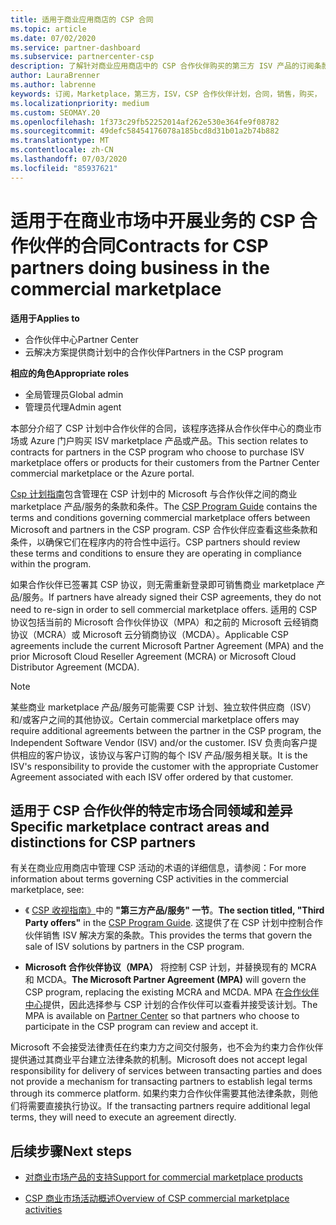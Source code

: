 ```yaml
---
title: 适用于商业应用商店的 CSP 合同
ms.topic: article
ms.date: 07/02/2020
ms.service: partner-dashboard
ms.subservice: partnercenter-csp
description: 了解针对商业应用商店中的 CSP 合作伙伴购买的第三方 ISV 产品的订阅条款、条件和协定。
author: LauraBrenner
ms.author: labrenne
keywords: 订阅，Marketplace，第三方，ISV，CSP 合作伙伴计划，合同，销售，购买，
ms.localizationpriority: medium
ms.custom: SEOMAY.20
ms.openlocfilehash: 1f373c29fb52252014af262e530e364fe9f08782
ms.sourcegitcommit: 49defc58454176078a185bcd8d31b01a2b74b882
ms.translationtype: MT
ms.contentlocale: zh-CN
ms.lasthandoff: 07/03/2020
ms.locfileid: "85937621"
---
```

# <a name="contracts-for-csp-partners-doing-business-in-the-commercial-marketplace"></a><span data-ttu-id="5a747-104">适用于在商业市场中开展业务的 CSP 合作伙伴的合同</span><span class="sxs-lookup"><span data-stu-id="5a747-104">Contracts for CSP partners doing business in the commercial marketplace</span></span>

<span data-ttu-id="5a747-105">**适用于**</span><span class="sxs-lookup"><span data-stu-id="5a747-105">**Applies to**</span></span>

- <span data-ttu-id="5a747-106">合作伙伴中心</span><span class="sxs-lookup"><span data-stu-id="5a747-106">Partner Center</span></span>
- <span data-ttu-id="5a747-107">云解决方案提供商计划中的合作伙伴</span><span class="sxs-lookup"><span data-stu-id="5a747-107">Partners in the CSP program</span></span>

<span data-ttu-id="5a747-108">**相应的角色**</span><span class="sxs-lookup"><span data-stu-id="5a747-108">**Appropriate roles**</span></span>

- <span data-ttu-id="5a747-109">全局管理员</span><span class="sxs-lookup"><span data-stu-id="5a747-109">Global admin</span></span>
- <span data-ttu-id="5a747-110">管理员代理</span><span class="sxs-lookup"><span data-stu-id="5a747-110">Admin agent</span></span>

<span data-ttu-id="5a747-111">本部分介绍了 CSP 计划中合作伙伴的合同，该程序选择从合作伙伴中心的商业市场或 Azure 门户购买 ISV marketplace 产品或产品。</span><span class="sxs-lookup"><span data-stu-id="5a747-111">This section relates to contracts for partners in the CSP program who choose to purchase ISV marketplace offers or products for their customers from the Partner Center commercial marketplace or the Azure portal.</span></span>

<span data-ttu-id="5a747-112">[Csp 计划指南](https://go.microsoft.com/fwlink/p/?LinkId=617100)包含管理在 CSP 计划中的 Microsoft 与合作伙伴之间的商业 marketplace 产品/服务的条款和条件。</span><span class="sxs-lookup"><span data-stu-id="5a747-112">The [CSP Program Guide](https://go.microsoft.com/fwlink/p/?LinkId=617100) contains the terms and conditions governing commercial marketplace offers between Microsoft and partners in the CSP program.</span></span> <span data-ttu-id="5a747-113">CSP 合作伙伴应查看这些条款和条件，以确保它们在程序内的符合性中运行。</span><span class="sxs-lookup"><span data-stu-id="5a747-113">CSP partners should review these terms and conditions to ensure they are operating in compliance within the program.</span></span>  

<span data-ttu-id="5a747-114">如果合作伙伴已签署其 CSP 协议，则无需重新登录即可销售商业 marketplace 产品/服务。</span><span class="sxs-lookup"><span data-stu-id="5a747-114">If partners have already signed their CSP agreements, they do not need to re-sign in order to sell commercial marketplace offers.</span></span> <span data-ttu-id="5a747-115">适用的 CSP 协议包括当前的 Microsoft 合作伙伴协议（MPA）和之前的 Microsoft 云经销商协议（MCRA）或 Microsoft 云分销商协议（MCDA）。</span><span class="sxs-lookup"><span data-stu-id="5a747-115">Applicable CSP agreements include the current Microsoft Partner Agreement (MPA) and the prior Microsoft Cloud Reseller Agreement (MCRA) or Microsoft Cloud Distributor Agreement (MCDA).</span></span>

>[!NOTE]
> <span data-ttu-id="5a747-116">某些商业 marketplace 产品/服务可能需要 CSP 计划、独立软件供应商（ISV）和/或客户之间的其他协议。</span><span class="sxs-lookup"><span data-stu-id="5a747-116">Certain commercial marketplace offers may require additional agreements between the partner in the CSP program, the Independent Software Vendor (ISV) and/or the customer.</span></span> <span data-ttu-id="5a747-117">ISV 负责向客户提供相应的客户协议，该协议与客户订购的每个 ISV 产品/服务相关联。</span><span class="sxs-lookup"><span data-stu-id="5a747-117">It is the ISV's responsibility to provide the customer with the appropriate Customer Agreement associated with each ISV offer ordered by that customer.</span></span>

## <a name="specific-marketplace-contract-areas-and-distinctions-for-csp-partners"></a><span data-ttu-id="5a747-118">适用于 CSP 合作伙伴的特定市场合同领域和差异</span><span class="sxs-lookup"><span data-stu-id="5a747-118">Specific marketplace contract areas and distinctions for CSP partners</span></span>

<span data-ttu-id="5a747-119">有关在商业应用商店中管理 CSP 活动的术语的详细信息，请参阅：</span><span class="sxs-lookup"><span data-stu-id="5a747-119">For more information about terms governing CSP activities in the commercial marketplace, see:</span></span>

- <span data-ttu-id="5a747-120">《 [CSP 收视指南》](https://go.microsoft.com/fwlink/p/?LinkId=617100)中的 **"第三方产品/服务" 一节**。</span><span class="sxs-lookup"><span data-stu-id="5a747-120">**The section titled, "Third Party offers"** in the [CSP Program Guide](https://go.microsoft.com/fwlink/p/?LinkId=617100).</span></span> <span data-ttu-id="5a747-121">这提供了在 CSP 计划中控制合作伙伴销售 ISV 解决方案的条款。</span><span class="sxs-lookup"><span data-stu-id="5a747-121">This provides the terms that govern the sale of ISV solutions by partners in the CSP program.</span></span>

- <span data-ttu-id="5a747-122">**Microsoft 合作伙伴协议（MPA）** 将控制 CSP 计划，并替换现有的 MCRA 和 MCDA。</span><span class="sxs-lookup"><span data-stu-id="5a747-122">**The Microsoft Partner Agreement (MPA)** will govern the CSP program, replacing the existing MCRA and MCDA.</span></span> <span data-ttu-id="5a747-123">MPA 在[合作伙伴中心](https://partner.microsoft.com/pcv/dashboard/overview)提供，因此选择参与 CSP 计划的合作伙伴可以查看并接受该计划。</span><span class="sxs-lookup"><span data-stu-id="5a747-123">The MPA is available on [Partner Center](https://partner.microsoft.com/pcv/dashboard/overview) so that partners who choose to participate in the CSP program can review and accept it.</span></span>
  
<span data-ttu-id="5a747-124">Microsoft 不会接受法律责任在约束力方之间交付服务，也不会为约束力合作伙伴提供通过其商业平台建立法律条款的机制。</span><span class="sxs-lookup"><span data-stu-id="5a747-124">Microsoft does not accept legal responsibility for delivery of services between transacting parties and does not provide a mechanism for transacting partners to establish legal terms through its commerce platform.</span></span> <span data-ttu-id="5a747-125">如果约束力合作伙伴需要其他法律条款，则他们将需要直接执行协议。</span><span class="sxs-lookup"><span data-stu-id="5a747-125">If the transacting partners require additional legal terms, they will need to execute an agreement directly.</span></span>

## <a name="next-steps"></a><span data-ttu-id="5a747-126">后续步骤</span><span class="sxs-lookup"><span data-stu-id="5a747-126">Next steps</span></span>

- [<span data-ttu-id="5a747-127">对商业市场产品的支持</span><span class="sxs-lookup"><span data-stu-id="5a747-127">Support for commercial marketplace products</span></span>](csp-commercial-marketplace-support.md)

- [<span data-ttu-id="5a747-128">CSP 商业市场活动概述</span><span class="sxs-lookup"><span data-stu-id="5a747-128">Overview of CSP commercial marketplace activities</span></span>](csp-commercial-marketplace-overview.md)
